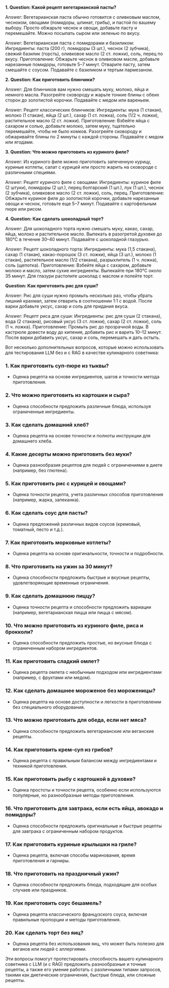**1. Question: Какой рецепт вегетарианской пасты?**
   
   Answer: Вегетарианская паста обычно готовится с оливковым маслом, чесноком, овощами (помидоры, шпинат, грибы), и пастой по вашему выбору. Просто обжарьте чеснок и овощи, добавьте пасту и перемешайте. Можно посыпать сыром или зеленью по вкусу.

   Answer: Вегетарианская паста с помидорами и базиликом:
   Ингредиенты: паста (200 г), помидоры (3 шт.), чеснок (2 зубчика), свежий базилик (горсть), оливковое масло (2 ст. ложки), соль, перец по вкусу.
   Приготовление: Обжарьте чеснок в оливковом масле, добавьте нарезанные помидоры, готовьте 5–7 минут. Отварите пасту, затем смешайте с соусом. Подавайте с базиликом и тертым     пармезаном.

**2. Question: Как приготовить блинчики?**

   Answer: Для блинчиков вам нужно смешать муку, молоко, яйца и немного масла. Разогрейте сковороду и жарьте тонкие блины с обеих сторон до золотистой корочки. Подавайте с медом или вареньем.

   Answer: Рецепт классических блинчиков:
   Ингредиенты: мука (1 стакан), молоко (1 стакан), яйца (2 шт.), сахар (1 ст. ложка), соль (1/2 ч. ложки), растительное масло (2 ст. ложки).
   Приготовление: Взбейте яйца с сахаром и солью, добавьте молоко, затем муку, тщательно перемешайте, чтобы не было комков. Разогрейте сковороду и обжаривайте блины по 2 минуты с каждой стороны. Подавайте с медом или ягодами.

**3. Question: Что можно приготовить из куриного филе?**

   Answer: Из куриного филе можно приготовить запеченную курицу, куриные котлеты, салат с курицей или просто жарить на сковороде с различными специями.

   Answer: Рецепт куриного филе с овощами:
   Ингредиенты: куриное филе (2 штуки), помидоры (2 шт.), перец болгарский (1 шт.), лук (1 шт.), чеснок (2 зубчика), оливковое масло (2 ст. ложки), соль, перец.
   Приготовление: Обжарьте куриное филе до золотистой корочки, добавьте нарезанные овощи и чеснок, готовьте еще 5–7 минут. Подавайте с картофельным пюре или рисом.

**4. Question: Как сделать шоколадный торт?**

   Answer: Для шоколадного торта нужно смешать муку, какао, сахар, яйца, молоко и растительное масло. Выпекать в разогретой духовке до 180°C в течение 30–40 минут. Подавайте с шоколадной глазурью.

   Answer: Рецепт шоколадного торта:
   Ингредиенты: мука (1,5 стакана), сахар (1 стакан), какао-порошок (3 ст. ложки), яйца (3 шт.), молоко (1 стакан), растительное масло (1/2 стакана), разрыхлитель (1 ч. ложка), соль (щепотка).
   Приготовление: Взбейте яйца с сахаром, добавьте молоко и масло, затем сухие ингредиенты. Выпекайте при 180°C около 35 минут. Для глазури растопите шоколад с маслом и полейте торт.
   
**Question: Как приготовить рис для суши?**

   Answer: Рис для суши нужно промыть несколько раз, чтобы убрать лишний крахмал, затем отварить в соотношении 1:1 с водой. После варки добавьте уксус, сахар и соль для придания вкуса.

   Answer: Рецепт риса для суши:
   Ингредиенты: рис для суши (2 стакана), вода (2 стакана), рисовый уксус (3 ст. ложки), сахар (2 ст. ложки), соль (1 ч. ложка).
   Приготовление: Промыть рис до прозрачной воды. В кастрюле довести воду до кипения, добавить рис и варить 10–12 минут. После варки добавить уксус, сахар и соль, перемешать и дать остыть.

Вот несколько дополнительных вопросов, которые можно использовать для тестирования LLM без и с RAG в качестве кулинарного советника:

### 1. **Как приготовить суп-пюре из тыквы?**
   - Оценка рецепта на основе ингредиентов, шагов и точности метода приготовления.

### 2. **Что можно приготовить из картошки и сыра?**
   - Оценка способности предложить различные блюда, используя ограниченные ингредиенты.

### 3. **Как сделать домашний хлеб?**
   - Оценка рецепта на основе точности и полноты инструкции для домашнего хлеба.

### 4. **Какие десерты можно приготовить без муки?**
   - Оценка разнообразия рецептов для людей с ограничениями в диете (например, без глютена).

### 5. **Как приготовить рис с курицей и овощами?**
   - Оценка точности рецепта, учета различных способов приготовления (например, жарка, запеканка).

### 6. **Как сделать соус для пасты?**
   - Оценка предложений различных видов соусов (кремовый, томатный, песто и т.д.).

### 7. **Как приготовить морковные котлеты?**
   - Оценка рецепта на основе оригинальности, точности и подробности.

### 8. **Что приготовить на ужин за 30 минут?**
   - Оценка способности предложить быстрые и вкусные рецепты, удовлетворяющие временные ограничения.

### 9. **Как сделать домашнюю пиццу?**
   - Оценка точности рецепта и способности предложить вариации (например, вегетарианская пицца или пицца с мясом).

### 10. **Что можно приготовить из куриного филе, риса и брокколи?**
   - Оценка способности предложить простые, но вкусные блюда с ограниченным набором ингредиентов.

### 11. **Как приготовить сладкий омлет?**
   - Оценка рецепта омлета с необычным подходом или ингредиентами (например, с фруктами или медом).

### 12. **Как сделать домашнее мороженое без мороженицы?**
   - Оценка рецепта на основе доступности и легкости в приготовлении без специального оборудования.

### 13. **Что можно приготовить для обеда, если нет мяса?**
   - Оценка способности предложить вегетарианские или веганские рецепты.

### 14. **Как приготовить крем-суп из грибов?**
   - Оценка рецепта с правильным балансом между ингредиентами и техникой приготовления.

### 15. **Как приготовить рыбу с картошкой в духовке?**
   - Оценка простоты и точности рецепта, особенно если используются популярные, но разнообразные методы приготовления.

### 16. **Что приготовить для завтрака, если есть яйца, авокадо и помидоры?**
   - Оценка способности предложить оригинальные и быстрые рецепты для завтрака с ограниченным набором продуктов.

### 17. **Как приготовить куриные крылышки на гриле?**
   - Оценка рецепта, включая способы маринования, время приготовления и гарниры.

### 18. **Что приготовить на праздничный ужин?**
   - Оценка способности предложить блюда, подходящие для особых случаев или праздников.

### 19. **Как приготовить соус бешамель?**
   - Оценка рецепта классического французского соуса, включая правильные пропорции и методы приготовления.

### 20. **Как сделать торт без яиц?**
   - Оценка рецепта без использования яиц, что может быть полезно для веганов или людей с аллергиями.

Эти вопросы помогут протестировать способность вашего кулинарного советника с LLM (и с RAG) предложить разнообразные и точные рецепты, а также его умение работать с различными типами запросов, такими как диетические ограничения, быстрые блюда, или сложные рецепты.
